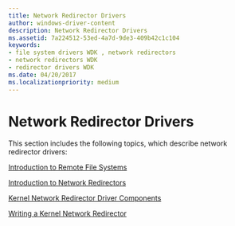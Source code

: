 ```yaml
---
title: Network Redirector Drivers
author: windows-driver-content
description: Network Redirector Drivers
ms.assetid: 7a224512-53ed-4a7d-9de3-409b42c1c104
keywords:
- file system drivers WDK , network redirectors
- network redirectors WDK
- redirector drivers WDK
ms.date: 04/20/2017
ms.localizationpriority: medium
---
```


# Network Redirector Drivers


This section includes the following topics, which describe network redirector drivers:

[Introduction to Remote File Systems](introduction-to-remote-file-systems.md)

[Introduction to Network Redirectors](introduction-to-network-redirectors.md)

[Kernel Network Redirector Driver Components](kernel-network-redirector-driver-components.md)

[Writing a Kernel Network Redirector](writing-a-kernel-network-redirector.md)

 

 




